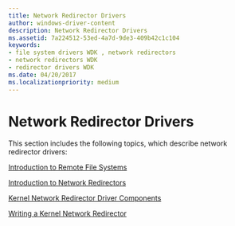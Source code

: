 ```yaml
---
title: Network Redirector Drivers
author: windows-driver-content
description: Network Redirector Drivers
ms.assetid: 7a224512-53ed-4a7d-9de3-409b42c1c104
keywords:
- file system drivers WDK , network redirectors
- network redirectors WDK
- redirector drivers WDK
ms.date: 04/20/2017
ms.localizationpriority: medium
---
```


# Network Redirector Drivers


This section includes the following topics, which describe network redirector drivers:

[Introduction to Remote File Systems](introduction-to-remote-file-systems.md)

[Introduction to Network Redirectors](introduction-to-network-redirectors.md)

[Kernel Network Redirector Driver Components](kernel-network-redirector-driver-components.md)

[Writing a Kernel Network Redirector](writing-a-kernel-network-redirector.md)

 

 




